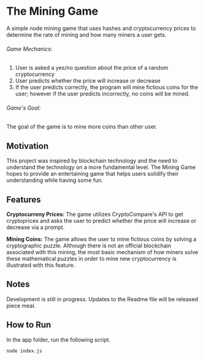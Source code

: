 # The Mining Game
A simple node mining game that uses hashes and cryptocurrency prices to determine the rate of mining and how many miners a user gets.

###### Game Mechanics: 
1. User is asked a yes/no question about the price of a random cryptocurrency
2. User predicts whether the price will increase or decrease
3. If the user predicts correctly, the program will mine fictious coins for the user; however if the user predicts incorrectly, no coins will be mined. 

###### Game's Goal: 
  The goal of the game is to mine more coins than other user. 

## Motivation 
This project was inspired by blockchain technology and the need to understand the technology on a more fundamental level. The Mining Game hopes to provide an entertaining game that helps users solidify their understanding while having some fun. 

## Features 

**Cryptocurreny Prices:** The game utilizes CryptoCompare's API to get cryptoprices and asks the user to predict whether the price will increase or decrease via a prompt. 

**Mining Coins:** The game allows the user to mine fictious coins by solving a cryptographic puzzle. Although there is not an official blockchain associated with this mining, the most basic mechanism of how miners solve these mathematical puzzles in order to mine new cryptocurrency is illustrated with this feature. 

## Notes 
Development is still in progress. Updates to the Readme file will be released piece meal. 

## How to Run

In the app folder, run the following script. 

```
node index.js 

```
